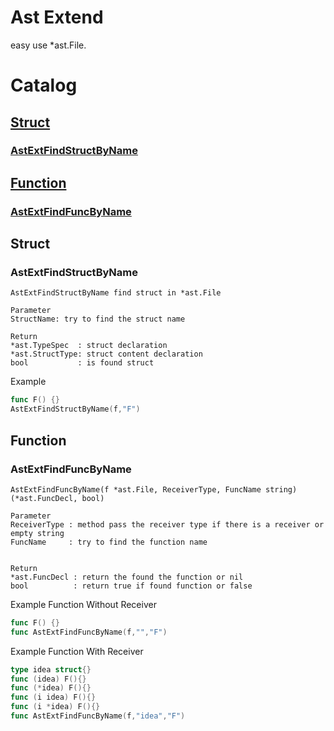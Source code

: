 # Ast Extend

easy use *ast.File.

# Catalog

## [Struct](#Struct)
### [AstExtFindStructByName](#AstExtFindStructByName)

## [Function](#Function)
### [AstExtFindFuncByName](#AstExtFindFuncByName)


## Struct
### AstExtFindStructByName
```
AstExtFindStructByName find struct in *ast.File

Parameter
StructName: try to find the struct name

Return
*ast.TypeSpec  : struct declaration
*ast.StructType: struct content declaration
bool           : is found struct
```

Example
```go
func F() {}
AstExtFindStructByName(f,"F")
```


## Function
### AstExtFindFuncByName
```
AstExtFindFuncByName(f *ast.File, ReceiverType, FuncName string) (*ast.FuncDecl, bool)

Parameter
ReceiverType : method pass the receiver type if there is a receiver or empty string
FuncName     : try to find the function name


Return
*ast.FuncDecl : return the found the function or nil
bool          : return true if found function or false
```

Example Function Without Receiver 
```go
func F() {}
func AstExtFindFuncByName(f,"","F")
```

Example Function With Receiver
```go
type idea struct{}
func (idea) F(){}
func (*idea) F(){}
func (i idea) F(){}
func (i *idea) F(){}
func AstExtFindFuncByName(f,"idea","F")
```
